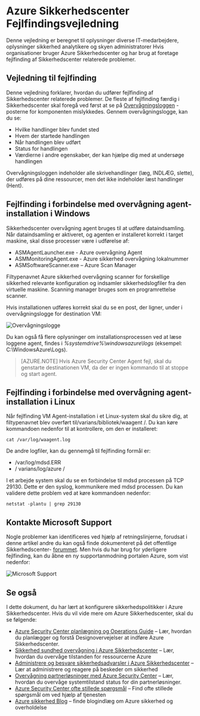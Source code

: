 <properties
   pageTitle="Azure Sikkerhedscenter fejlfindingsvejledningen | Microsoft Azure"
   description="Dette dokument hjælper med at foretage fejlfinding af problemer i Azure Sikkerhedscenter."
   services="security-center"
   documentationCenter="na"
   authors="YuriDio"
   manager="swadhwa"
   editor=""/>

<tags
   ms.service="security-center"
   ms.devlang="na"
   ms.topic="hero-article"
   ms.tgt_pltfrm="na"
   ms.workload="na"
   ms.date="10/18/2016"
   ms.author="yurid"/>

# <a name="azure-security-center-troubleshooting-guide"></a>Azure Sikkerhedscenter Fejlfindingsvejledning
Denne vejledning er beregnet til oplysninger diverse IT-medarbejdere, oplysninger sikkerhed analytikere og skyen administratorer Hvis organisationer bruger Azure Sikkerhedscenter og har brug at foretage fejlfinding af Sikkerhedscenter relaterede problemer.

## <a name="troubleshooting-guide"></a>Vejledning til fejlfinding
Denne vejledning forklarer, hvordan du udfører fejlfinding af Sikkerhedscenter relaterede problemer. De fleste af fejlfinding færdig i Sikkerhedscenter skal foregå ved først at se på [Overvågningsloggen](https://azure.microsoft.com/updates/audit-logs-in-azure-preview-portal/) -posterne for komponenten mislykkedes. Gennem overvågningslogge, kan du se:

- Hvilke handlinger blev fundet sted
- Hvem der startede handlingen
- Når handlingen blev udført
- Status for handlingen
- Værdierne i andre egenskaber, der kan hjælpe dig med at undersøge handlingen

Overvågningsloggen indeholder alle skrivehandlinger (læg, INDLÆG, slette), der udføres på dine ressourcer, men det ikke indeholder læst handlinger (Hent).

## <a name="troubleshooting-monitoring-agent-installation-in-windows"></a>Fejlfinding i forbindelse med overvågning agent-installation i Windows

Sikkerhedscenter overvågning agent bruges til at udføre dataindsamling. Når dataindsamling er aktiveret, og agenten er installeret korrekt i target maskine, skal disse processer være i udførelse af:

- ASMAgentLauncher.exe - Azure overvågning Agent 
- ASMMonitoringAgent.exe - Azure sikkerhed overvågning lokalnummer
- ASMSoftwareScanner.exe – Azure Scan Manager

Filtypenavnet Azure sikkerhed overvågning scanner for forskellige sikkerhed relevante konfiguration og indsamler sikkerhedslogfiler fra den virtuelle maskine. Scanning manager bruges som en programrettelse scanner.

Hvis installationen udføres korrekt skal du se en post, der ligner, under i overvågningslogge for destination VM:

![Overvågningslogge](./media/security-center-troubleshooting-guide/security-center-troubleshooting-guide-fig1.png)

Du kan også få flere oplysninger om installationsprocessen ved at læse loggene agent, findes i *%systemdrive%\windowsazure\logs* (eksempel: C:\WindowsAzure\Logs).

> [AZURE.NOTE] Hvis Azure Security Center Agent fejl, skal du genstarte destinationen VM, da der er ingen kommando til at stoppe og start agent.

## <a name="troubleshooting-monitoring-agent-installation-in-linux"></a>Fejlfinding i forbindelse med overvågning agent-installation i Linux
Når fejlfinding VM Agent-installation i et Linux-system skal du sikre dig, at filtypenavnet blev overført til/varians/bibliotek/waagent /. Du kan køre kommandoen nedenfor til at kontrollere, om den er installeret:

`cat /var/log/waagent.log` 

De andre logfiler, kan du gennemgå til fejlfinding formål er: 

- /var/log/mdsd.ERR
- / varians/log/azure /

I et arbejde system skal du se en forbindelse til mdsd processen på TCP 29130. Dette er den syslog, kommunikere med mdsd processen. Du kan validere dette problem ved at køre kommandoen nedenfor:

`netstat -plantu | grep 29130`

## <a name="contacting-microsoft-support"></a>Kontakte Microsoft Support

Nogle problemer kan identificeres ved hjælp af retningslinjerne, forudsat i denne artikel andre du kan også finde dokumenteret på det offentlige Sikkerhedscenter- [forummet](https://social.msdn.microsoft.com/Forums/en-US/home?forum=AzureSecurityCenter). Men hvis du har brug for yderligere fejlfinding, kan du åbne en ny supportanmodning portalen Azure, som vist nedenfor: 

![Microsoft Support](./media/security-center-troubleshooting-guide/security-center-troubleshooting-guide-fig2.png)


## <a name="see-also"></a>Se også

I dette dokument, du har lært at konfigurere sikkerhedspolitikker i Azure Sikkerhedscenter. Hvis du vil vide mere om Azure Sikkerhedscenter, skal du se følgende:

- [Azure Security Center planlægning og Operations Guide](security-center-planning-and-operations-guide.md) – Lær, hvordan du planlægger og forstå Designovervejelser at indføre Azure Sikkerhedscenter.
- [Sikkerhed sundhed overvågning i Azure Sikkerhedscenter](security-center-monitoring.md) – Lær, hvordan du overvåge tilstanden for ressourcerne Azure
- [Administrere og besvare sikkerhedsadvarsler i Azure Sikkerhedscenter](security-center-managing-and-responding-alerts.md) – Lær at administrere og reagere på beskeder om sikkerhed
- [Overvågning partnerløsninger med Azure Security Center](security-center-partner-solutions.md) – Lær, hvordan du overvåge systemtilstand status for din partnerløsninger.
- [Azure Security Center ofte stillede spørgsmål](security-center-faq.md) – Find ofte stillede spørgsmål om ved hjælp af tjenesten
- [Azure sikkerhed Blog](http://blogs.msdn.com/b/azuresecurity/) – finde blogindlæg om Azure sikkerhed og overholdelse

